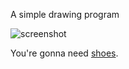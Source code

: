 A simple drawing program

![screenshot](https://raw.github.com/zzak/shoebox/master/draw/screenshot.png)

You're gonna need [shoes](http://shoesrb.com/).


